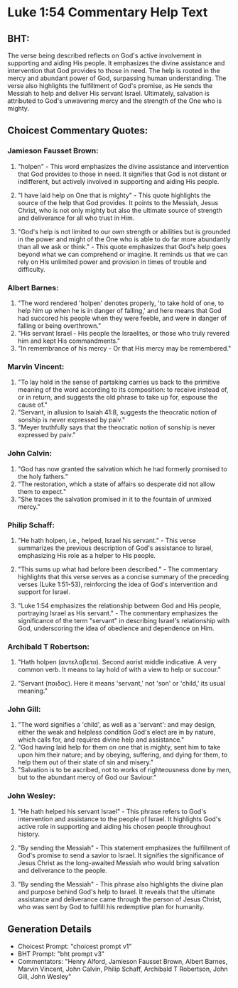 # Luke 1:54 Commentary Help Text

## BHT:
The verse being described reflects on God's active involvement in supporting and aiding His people. It emphasizes the divine assistance and intervention that God provides to those in need. The help is rooted in the mercy and abundant power of God, surpassing human understanding. The verse also highlights the fulfillment of God's promise, as He sends the Messiah to help and deliver His servant Israel. Ultimately, salvation is attributed to God's unwavering mercy and the strength of the One who is mighty.

## Choicest Commentary Quotes:
### Jamieson Fausset Brown:
1. "holpen" - This word emphasizes the divine assistance and intervention that God provides to those in need. It signifies that God is not distant or indifferent, but actively involved in supporting and aiding His people.

2. "I have laid help on One that is mighty" - This quote highlights the source of the help that God provides. It points to the Messiah, Jesus Christ, who is not only mighty but also the ultimate source of strength and deliverance for all who trust in Him.

3. "God's help is not limited to our own strength or abilities but is grounded in the power and might of the One who is able to do far more abundantly than all we ask or think." - This quote emphasizes that God's help goes beyond what we can comprehend or imagine. It reminds us that we can rely on His unlimited power and provision in times of trouble and difficulty.

### Albert Barnes:
1. "The word rendered 'holpen' denotes properly, 'to take hold of one, to help him up when he is in danger of falling,' and here means that God had succored his people when they were feeble, and were in danger of falling or being overthrown."
2. "His servant Israel - His people the Israelites, or those who truly revered him and kept His commandments."
3. "In remembrance of his mercy - Or that His mercy may be remembered."

### Marvin Vincent:
1. "To lay hold in the sense of partaking carries us back to the primitive meaning of the word according to its composition: to receive instead of, or in return, and suggests the old phrase to take up for, espouse the cause of."
2. "Servant, in allusion to Isaiah 41:8, suggests the theocratic notion of sonship is never expressed by paiv."
3. "Meyer truthfully says that the theocratic notion of sonship is never expressed by paiv."

### John Calvin:
1. "God has now granted the salvation which he had formerly promised to the holy fathers." 
2. "The restoration, which a state of affairs so desperate did not allow them to expect." 
3. "She traces the salvation promised in it to the fountain of unmixed mercy."

### Philip Schaff:
1. "He hath holpen, i.e., helped, Israel his servant." - This verse summarizes the previous description of God's assistance to Israel, emphasizing His role as a helper to His people.

2. "This sums up what had before been described." - The commentary highlights that this verse serves as a concise summary of the preceding verses (Luke 1:51-53), reinforcing the idea of God's intervention and support for Israel.

3. "Luke 1:54 emphasizes the relationship between God and His people, portraying Israel as His servant." - The commentary emphasizes the significance of the term "servant" in describing Israel's relationship with God, underscoring the idea of obedience and dependence on Him.

### Archibald T Robertson:
1. "Hath holpen (αντελαβετο). Second aorist middle indicative. A very common verb. It means to lay hold of with a view to help or succour." 

2. "Servant (παιδος). Here it means 'servant,' not 'son' or 'child,' its usual meaning."

### John Gill:
1. "The word signifies a 'child', as well as a 'servant': and may design, either the weak and helpless condition God's elect are in by nature, which calls for, and requires divine help and assistance."
2. "God having laid help for them on one that is mighty, sent him to take upon him their nature; and by obeying, suffering, and dying for them, to help them out of their state of sin and misery."
3. "Salvation is to be ascribed, not to works of righteousness done by men, but to the abundant mercy of God our Saviour."

### John Wesley:
1. "He hath helped his servant Israel" - This phrase refers to God's intervention and assistance to the people of Israel. It highlights God's active role in supporting and aiding his chosen people throughout history.

2. "By sending the Messiah" - This statement emphasizes the fulfillment of God's promise to send a savior to Israel. It signifies the significance of Jesus Christ as the long-awaited Messiah who would bring salvation and deliverance to the people.

3. "By sending the Messiah" - This phrase also highlights the divine plan and purpose behind God's help to Israel. It reveals that the ultimate assistance and deliverance came through the person of Jesus Christ, who was sent by God to fulfill his redemptive plan for humanity.


## Generation Details
- Choicest Prompt: "choicest prompt v1"
- BHT Prompt: "bht prompt v3"
- Commentators: "Henry Alford, Jamieson Fausset Brown, Albert Barnes, Marvin Vincent, John Calvin, Philip Schaff, Archibald T Robertson, John Gill, John Wesley"

